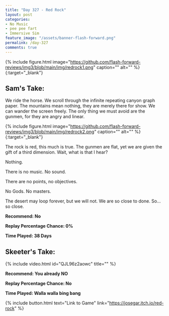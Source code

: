 ```yaml
---
title: "Day 327 - Red Rock"
layout: post
categories:
- No Music
- pee pee fart
- Immersive Sim
feature_image: "/assets/banner-flash-forward.png"
permalink: /day-327
comments: true
---
```


{% include figure.html image="https://github.com/flash-forward-reviews/img3/blob/main/img/redrock1.png" caption="" alt="" %}{:target="_blank"}
 
## Sam's Take:

We ride the horse. We scroll through the infinite repeating canyon graph paper. The mountains mean nothing, they are merely there for show. We can wander the screen freely. The only thing we must avoid are the gunmen, for they are angry and linear.

{% include figure.html image="https://github.com/flash-forward-reviews/img3/blob/main/img/redrock2.png" caption="" alt="" %}{:target="_blank"}

The rock is red, this much is true. The gunmen are flat, yet we are given the gift of a third dimension. Wait, what is that I hear?

Nothing.

There is no music. No sound.

There are no points, no objectives.

No Gods. No masters.

The desert may loop forever, but we will not. We are so close to done. So... so close.

**Recommend: No**

**Replay Percentage Chance: 0%**

**Time Played: 38 Days**

## Skeeter's Take:

{% include video.html id="QJL96z2aowc" title="" %}

**Recommend: You already NO**

**Replay Percentage Chance: No**

**Time Played: Walla walla bing bang**

{% include button.html text="Link to Game" link="https://josegar.itch.io/red-rock" %}